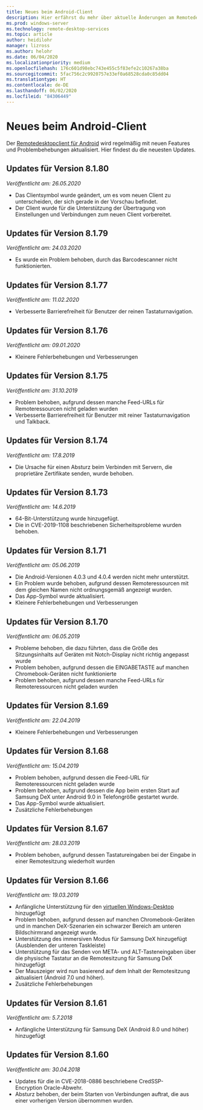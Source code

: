 ```yaml
---
title: Neues beim Android-Client
description: Hier erfährst du mehr über aktuelle Änderungen am Remotedesktopclient für Android.
ms.prod: windows-server
ms.technology: remote-desktop-services
ms.topic: article
author: heidilohr
manager: lizross
ms.author: helohr
ms.date: 06/04/2020
ms.localizationpriority: medium
ms.openlocfilehash: 176c601d98ebc743e455c5f83efe2c10267a38ba
ms.sourcegitcommit: 5fac756c2c9920757e33ef0a68528cda0c85dd04
ms.translationtype: HT
ms.contentlocale: de-DE
ms.lasthandoff: 06/02/2020
ms.locfileid: "84306449"
---
```

# <a name="whats-new-in-the-android-client"></a>Neues beim Android-Client

Der [Remotedesktopclient für Android](remote-desktop-android.md) wird regelmäßig mit neuen Features und Problembehebungen aktualisiert. Hier findest du die neuesten Updates.

## <a name="updates-for-version-8180"></a>Updates für Version 8.1.80

*Veröffentlicht am: 26.05.2020*

- Das Clientsymbol wurde geändert, um es vom neuen Client zu unterscheiden, der sich gerade in der Vorschau befindet.
- Der Client wurde für die Unterstützung der Übertragung von Einstellungen und Verbindungen zum neuen Client vorbereitet.

## <a name="updates-for-version-8179"></a>Updates für Version 8.1.79

*Veröffentlicht am: 24.03.2020*

- Es wurde ein Problem behoben, durch das Barcodescanner nicht funktionierten.

## <a name="updates-for-version-8177"></a>Updates für Version 8.1.77

*Veröffentlicht am: 11.02.2020*

- Verbesserte Barrierefreiheit für Benutzer der reinen Tastaturnavigation.

## <a name="updates-for-version-8176"></a>Updates für Version 8.1.76

*Veröffentlicht am: 09.01.2020*

- Kleinere Fehlerbehebungen und Verbesserungen

## <a name="updates-for-version-8175"></a>Updates für Version 8.1.75

*Veröffentlicht am: 31.10.2019*

- Problem behoben, aufgrund dessen manche Feed-URLs für Remoteressourcen nicht geladen wurden
- Verbesserte Barrierefreiheit für Benutzer mit reiner Tastaturnavigation und Talkback.

## <a name="updates-for-version-8174"></a>Updates für Version 8.1.74

*Veröffentlicht am: 17.8.2019*

- Die Ursache für einen Absturz beim Verbinden mit Servern, die proprietäre Zertifikate senden, wurde behoben.

## <a name="updates-for-version-8173"></a>Updates für Version 8.1.73

*Veröffentlicht am: 14.6.2019*

- 64-Bit-Unterstützung wurde hinzugefügt.
- Die in CVE-2019-1108 beschriebenen Sicherheitsprobleme wurden behoben.

## <a name="updates-for-version-8171"></a>Updates für Version 8.1.71

*Veröffentlicht am: 05.06.2019*

- Die Android-Versionen 4.0.3 und 4.0.4 werden nicht mehr unterstützt.
- Ein Problem wurde behoben, aufgrund dessen Remoteressourcen mit dem gleichen Namen nicht ordnungsgemäß angezeigt wurden.
- Das App-Symbol wurde aktualisiert.
- Kleinere Fehlerbehebungen und Verbesserungen

## <a name="updates-for-version-8170"></a>Updates für Version 8.1.70

*Veröffentlicht am: 06.05.2019*

- Probleme behoben, die dazu führten, dass die Größe des Sitzungsinhalts auf Geräten mit Notch-Display nicht richtig angepasst wurde
- Problem behoben, aufgrund dessen die EINGABETASTE auf manchen Chromebook-Geräten nicht funktionierte
- Problem behoben, aufgrund dessen manche Feed-URLs für Remoteressourcen nicht geladen wurden

## <a name="updates-for-version-8169"></a>Updates für Version 8.1.69

*Veröffentlicht am: 22.04.2019*

- Kleinere Fehlerbehebungen und Verbesserungen

## <a name="updates-for-version-8168"></a>Updates für Version 8.1.68

*Veröffentlicht am: 15.04.2019*

- Problem behoben, aufgrund dessen die Feed-URL für Remoteressourcen nicht geladen wurde
- Problem behoben, aufgrund dessen die App beim ersten Start auf Samsung DeX unter Android 9.0 in Telefongröße gestartet wurde.
- Das App-Symbol wurde aktualisiert.
- Zusätzliche Fehlerbehebungen

## <a name="updates-for-version-8167"></a>Updates für Version 8.1.67

*Veröffentlicht am: 28.03.2019*

- Problem behoben, aufgrund dessen Tastatureingaben bei der Eingabe in einer Remotesitzung wiederholt wurden

## <a name="updates-for-version-8166"></a>Updates für Version 8.1.66

*Veröffentlicht am: 19.03.2019*

- Anfängliche Unterstützung für den [virtuellen Windows-Desktop](https://aka.ms/wvd) hinzugefügt
- Problem behoben, aufgrund dessen auf manchen Chromebook-Geräten und in manchen DeX-Szenarien ein schwarzer Bereich am unteren Bildschirmrand angezeigt wurde.
- Unterstützung des immersiven Modus für Samsung DeX hinzugefügt (Ausblenden der unteren Taskleiste)
- Unterstützung für das Senden von META- und ALT-Tasteneingaben über die physische Tastatur an die Remotesitzung für Samsung DeX hinzugefügt
- Der Mauszeiger wird nun basierend auf dem Inhalt der Remotesitzung aktualisiert (Android 7.0 und höher).
- Zusätzliche Fehlerbehebungen

## <a name="updates-for-version-8161"></a>Updates für Version 8.1.61

*Veröffentlicht am: 5.7.2018*

- Anfängliche Unterstützung für Samsung DeX (Android 8.0 und höher) hinzugefügt

## <a name="updates-for-version-8160"></a>Updates für Version 8.1.60

*Veröffentlicht am: 30.04.2018*

- Updates für die in CVE-2018-0886 beschriebene CredSSP-Encryption Oracle-Abwehr.
- Absturz behoben, der beim Starten von Verbindungen auftrat, die aus einer vorherigen Version übernommen wurden.
